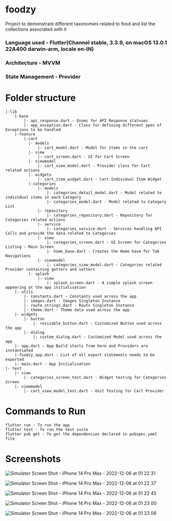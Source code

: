 # foodzy

Project to demonstrate different taxonomies related to food and list the collections associated with it

### Language used - Flutter(Channel stable, 3.3.9, on macOS 13.0.1 22A400 darwin-arm, locale en-IN)

### Architecture - MVVM

### State Management - Provider

# Folder structure

    |-lib   
        |-base
            |- api_response.dart - Enums for API Response statuses
            |- app_exception.dart - Class for defining different ypes of Exceptions to be handled
        |-feature
            |-cart
              |- models
                  |- cart_model.dart - Model for items in the cart
              |- view
                  |- cart_screen.dart - UI for Cart Screen
              |- viewmodel
                  |- cart_view_model.dart - Provider class for Cart related actions
              |- widgets
                  |- cart_item_widget.dart - Cart Individual Item Widget
              |-categories
                  |- models
                      |- categories_detail_model.dart - Model related to individual items in each Category
                      |- categories_model.dart - Model related to Category List
                  |- repository
                      |- categories_repository.dart - Repository for Categories related actions
                  |- service
                      |- categories_service.dart - Services handling API Calls and provide the data related to Categories
                  |- view
                      |- categories_screen.dart - UI Screen for Categories Listing - Main Screen
                      |- home_base.dart - Creates the Home base for Tab Navigations
                  |- viewmodel
                      |- categories_view_model.dart - Categories related Provider containing getters and setters
              |- splash
                  |- view
                      |- splash_screen.dart - A simple splash screen appearing at the app initialisation
        |- utils
            |- constants.dart - Constants used across the app
            |- images.dart - Images Singleton Instance
            |- route_strings.dart - Routs Singleton Instance
            |- theme.dart - Theme data used across the app
        |- widgets
            |- button
                |- resizable_button.dart - Customized Button used across the app
            |- dialog
                |- custom_dialog.dart - Customized Model used across the app
        |- app.dart - App Build starts from here and Providers are instantiated
        |-foodzy_app.dart - List of all export statements needs to be exported
        |- main.dart - App Initialisation
    |- test
        |- view
            |- categories_screen_test.dart - Widget testing for Categories Screen
        |- viewmodel
            |- cart_view_model_test.dart - Unit Testing for Cart Provider
       
       
 # Commands to Run
    
    flutter run - To run the app
    flutter test - To run the test suite
    flutter pub get - To get the dependencies declared in pubspec.yaml file
    
# Screenshots
![Simulator Screen Shot - iPhone 14 Pro Max - 2022-12-06 at 01 22 31](https://user-images.githubusercontent.com/24209814/205730956-67eb0035-540c-4af3-be8c-5bcc6bbc066d.png)


![Simulator Screen Shot - iPhone 14 Pro Max - 2022-12-06 at 01 22 37](https://user-images.githubusercontent.com/24209814/205730978-6d835159-a8a5-465a-9e60-f8729dade570.png)


![Simulator Screen Shot - iPhone 14 Pro Max - 2022-12-06 at 01 22 45](https://user-images.githubusercontent.com/24209814/205730989-564f7cd1-77d4-4e97-9227-3b237c98883d.png)


![Simulator Screen Shot - iPhone 14 Pro Max - 2022-12-06 at 01 23 00](https://user-images.githubusercontent.com/24209814/205731014-b6587908-409b-4bf0-82ee-f7539cdac9ae.png)


![Simulator Screen Shot - iPhone 14 Pro Max - 2022-12-06 at 01 23 06](https://user-images.githubusercontent.com/24209814/205731026-9f2f8ab5-681a-4851-a5f6-1fd5869b240c.png)


